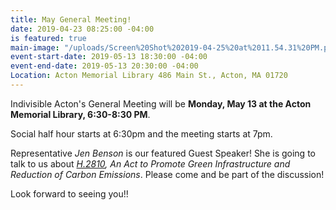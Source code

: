 ```yaml
---
title: May General Meeting!
date: 2019-04-23 08:25:00 -04:00
is featured: true
main-image: "/uploads/Screen%20Shot%202019-04-25%20at%2011.54.31%20PM.png"
event-start-date: 2019-05-13 18:30:00 -04:00
event-end-date: 2019-05-13 20:30:00 -04:00
Location: Acton Memorial Library 486 Main St., Acton, MA 01720
---
```


Indivisible Acton's General Meeting will be **Monday, May 13 at the Acton Memorial Library, 6:30-8:30 PM**.

Social half hour starts at 6:30pm and the meeting starts at 7pm.

Representative *Jen Benson* is our featured Guest Speaker!  She is going to talk to us about *[H.2810](https://malegislature.gov/Bills/191/H2810), An Act to Promote Green Infrastructure and Reduction of Carbon Emissions*.
Please come and be part of the discussion!  



Look forward to seeing you!!